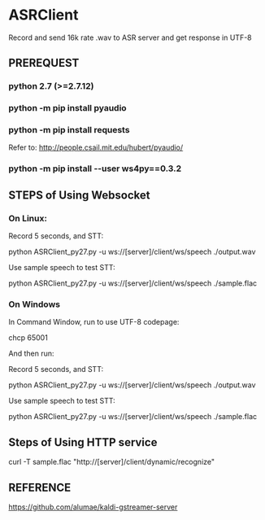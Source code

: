 # ASRClient

Record and send 16k rate .wav to ASR server and get response in UTF-8

## PREREQUEST

### python 2.7 (>=2.7.12)

### python -m pip install pyaudio

### python -m pip install requests

Refer to: http://people.csail.mit.edu/hubert/pyaudio/

### python -m pip install --user ws4py==0.3.2

## STEPS of Using Websocket

### On Linux:

Record 5 seconds, and STT:

python ASRClient_py27.py -u ws://[server]/client/ws/speech ./output.wav

Use sample speech to test STT:

python ASRClient_py27.py -u ws://[server]/client/ws/speech ./sample.flac

### On Windows

In Command Window, run to use UTF-8 codepage:

chcp 65001

And then run:

Record 5 seconds, and STT:

python ASRClient_py27.py -u ws://[server]/client/ws/speech ./output.wav

Use sample speech to test STT:

python ASRClient_py27.py -u ws://[server]/client/ws/speech ./sample.flac

## Steps of Using HTTP service
curl -T sample.flac "http://[server]/client/dynamic/recognize"


## REFERENCE

https://github.com/alumae/kaldi-gstreamer-server
